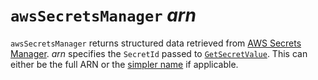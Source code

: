 # `awsSecretsManager` *arn*

`awsSecretsManager` returns structured data retrieved from
[AWS Secrets Manager](https://aws.amazon.com/secrets-manager/). *arn* specifies the `SecretId` passed to
[`GetSecretValue`](https://docs.aws.amazon.com/secretsmanager/latest/apireference/API_GetSecretValue.html). This can
either be the full ARN or the
[simpler name](https://docs.aws.amazon.com/secretsmanager/latest/userguide/troubleshoot.html#ARN_secretnamehyphen)
if applicable.
